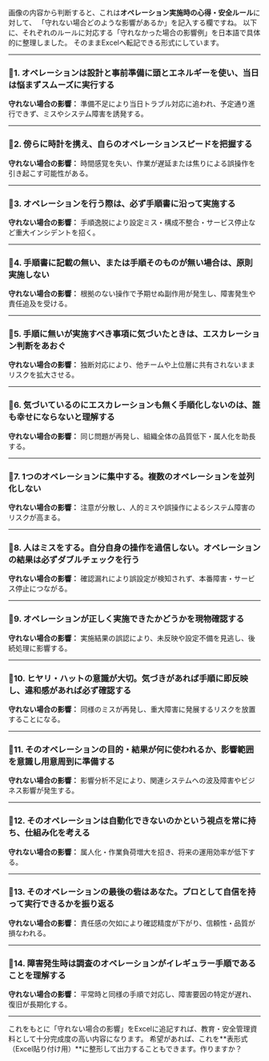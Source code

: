 画像の内容から判断すると、これは**オペレーション実施時の心得・安全ルール**に対して、
「守れない場合どのような影響があるか」を記入する欄ですね。
以下に、それぞれのルールに対応する「守れなかった場合の影響例」を日本語で具体的に整理しました。
そのままExcelへ転記できる形式にしています。

---

### 🔹1. オペレーションは設計と事前準備に頭とエネルギーを使い、当日は悩まずスムーズに実行する

**守れない場合の影響：**
準備不足により当日トラブル対応に追われ、予定通り進行できず、ミスやシステム障害を誘発する。

---

### 🔹2. 傍らに時計を携え、自らのオペレーションスピードを把握する

**守れない場合の影響：**
時間感覚を失い、作業が遅延または焦りによる誤操作を引き起こす可能性がある。

---

### 🔹3. オペレーションを行う際は、必ず手順書に沿って実施する

**守れない場合の影響：**
手順逸脱により設定ミス・構成不整合・サービス停止など重大インシデントを招く。

---

### 🔹4. 手順書に記載の無い、または手順そのものが無い場合は、原則実施しない

**守れない場合の影響：**
根拠のない操作で予期せぬ副作用が発生し、障害発生や責任追及を受ける。

---

### 🔹5. 手順に無いが実施すべき事項に気づいたときは、エスカレーション判断をあおぐ

**守れない場合の影響：**
独断対応により、他チームや上位層に共有されないままリスクを拡大させる。

---

### 🔹6. 気づいているのにエスカレーションも無く手順化しないのは、誰も幸せにならないと理解する

**守れない場合の影響：**
同じ問題が再発し、組織全体の品質低下・属人化を助長する。

---

### 🔹7. 1つのオペレーションに集中する。複数のオペレーションを並列化しない

**守れない場合の影響：**
注意が分散し、人的ミスや誤操作によるシステム障害のリスクが高まる。

---

### 🔹8. 人はミスをする。自分自身の操作を過信しない。オペレーションの結果は必ずダブルチェックを行う

**守れない場合の影響：**
確認漏れにより誤設定が検知されず、本番障害・サービス停止につながる。

---

### 🔹9. オペレーションが正しく実施できたかどうかを現物確認する

**守れない場合の影響：**
実施結果の誤認により、未反映や設定不備を見逃し、後続処理に影響する。

---

### 🔹10. ヒヤリ・ハットの意識が大切。気づきがあれば手順に即反映し、違和感があれば必ず確認する

**守れない場合の影響：**
同様のミスが再発し、重大障害に発展するリスクを放置することになる。

---

### 🔹11. そのオペレーションの目的・結果が何に使われるか、影響範囲を意識し用意周到に準備する

**守れない場合の影響：**
影響分析不足により、関連システムへの波及障害やビジネス影響が発生する。

---

### 🔹12. そのオペレーションは自動化できないのかという視点を常に持ち、仕組み化を考える

**守れない場合の影響：**
属人化・作業負荷増大を招き、将来の運用効率が低下する。

---

### 🔹13. そのオペレーションの最後の砦はあなた。プロとして自信を持って実行できるかを振り返る

**守れない場合の影響：**
責任感の欠如により確認精度が下がり、信頼性・品質が損なわれる。

---

### 🔹14. 障害発生時は調査のオペレーションがイレギュラー手順であることを理解する

**守れない場合の影響：**
平常時と同様の手順で対応し、障害要因の特定が遅れ、復旧が長期化する。

---

これをもとに「守れない場合の影響」をExcelに追記すれば、教育・安全管理資料として十分完成度の高い内容になります。
希望があれば、これを**表形式（Excel貼り付け用）**に整形して出力することもできます。作りますか？
